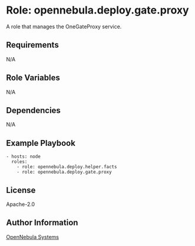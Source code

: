 Role: opennebula.deploy.gate.proxy
==================================

A role that manages the OneGateProxy service.

Requirements
------------

N/A

Role Variables
--------------

N/A

Dependencies
------------

N/A

Example Playbook
----------------

    - hosts: node
      roles:
        - role: opennebula.deploy.helper.facts
        - role: opennebula.deploy.gate.proxy

License
-------

Apache-2.0

Author Information
------------------

[OpenNebula Systems](https://opennebula.io/)
